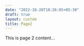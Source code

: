```yaml
---
date: "2022-10-20T10:26:05+05:30"
draft: true
layout: custom
title: Page2
---
```


This is page 2 content...
